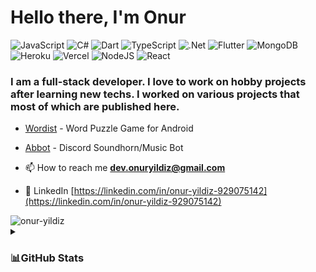 <h1 align="left">Hello there, I'm Onur</h1>

![JavaScript](https://img.shields.io/badge/javascript-%23323330.svg?style=for-the-badge&logo=javascript&logoColor=%23F7DF1E) ![C#](https://img.shields.io/badge/c%23-%23239120.svg?style=for-the-badge&logo=c-sharp&logoColor=white) ![Dart](https://img.shields.io/badge/dart-%230175C2.svg?style=for-the-badge&logo=dart&logoColor=white) ![TypeScript](https://img.shields.io/badge/typescript-%23007ACC.svg?style=for-the-badge&logo=typescript&logoColor=white) ![.Net](https://img.shields.io/badge/.NET-5C2D91?style=for-the-badge&logo=.net&logoColor=white) ![Flutter](https://img.shields.io/badge/Flutter-%2302569B.svg?style=for-the-badge&logo=Flutter&logoColor=white) ![MongoDB](https://img.shields.io/badge/MongoDB-%234ea94b.svg?style=for-the-badge&logo=mongodb&logoColor=white) ![Heroku](https://img.shields.io/badge/heroku-%23430098.svg?style=for-the-badge&logo=heroku&logoColor=white) ![Vercel](https://img.shields.io/badge/vercel-%23000000.svg?style=for-the-badge&logo=vercel&logoColor=white) ![NodeJS](https://img.shields.io/badge/node.js-6DA55F?style=for-the-badge&logo=node.js&logoColor=white) ![React](https://img.shields.io/badge/react-%2320232a.svg?style=for-the-badge&logo=react&logoColor=%2361DAFB)

<h3 align="left">I am a full-stack developer. I love to work on hobby projects after learning new techs. I worked on various projects that most of which are published here.</h3>

- [Wordist](https://play.google.com/store/apps/details?id=com.solwic.wordist)  - Word Puzzle Game for Android

- [Abbot](https://onur-yildiz.github.io/abbot/) - Discord Soundhorn/Music Bot

- 📫 How to reach me **dev.onuryildiz@gmail.com**

- 📄 LinkedIn [https://linkedin.com/in/onur-yildiz-929075142](https://linkedin.com/in/onur-yildiz-929075142)

<img src="https://komarev.com/ghpvc/?username=onur-yildiz&label=Profile%20views&color=b8056d&style=flat" alt="onur-yildiz" /> 

<details>
<summary><h3>📊GitHub Stats</h3></summary>
  
![](https://github-readme-stats.vercel.app/api?username=onur-yildiz&theme=radical&hide_border=false&include_all_commits=false&count_private=false)<br/>
![](https://github-readme-streak-stats.herokuapp.com/?user=onur-yildiz&theme=radical&hide_border=false)<br/>
![](https://github-readme-stats.vercel.app/api/top-langs/?username=onur-yildiz&theme=radical&hide_border=false&include_all_commits=false&count_private=false&layout=compact)

</details>

